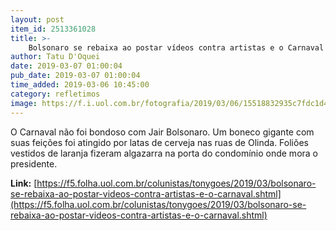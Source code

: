 ```yaml
---
layout: post
item_id: 2513361028
title: >-
    Bolsonaro se rebaixa ao postar vídeos contra artistas e o Carnaval
author: Tatu D'Oquei
date: 2019-03-07 01:00:04
pub_date: 2019-03-07 01:00:04
time_added: 2019-03-06 10:45:00
category: refletimos
image: https://f.i.uol.com.br/fotografia/2019/03/06/15518832935c7fdc1d4dacf_1551883293_3x2_rt.jpg
---
```


O Carnaval não foi bondoso com Jair Bolsonaro. Um boneco gigante com suas feições foi atingido por latas de cerveja nas ruas de Olinda. Foliões vestidos de laranja fizeram algazarra na porta do condomínio onde mora o presidente.

**Link:** [https://f5.folha.uol.com.br/colunistas/tonygoes/2019/03/bolsonaro-se-rebaixa-ao-postar-videos-contra-artistas-e-o-carnaval.shtml](https://f5.folha.uol.com.br/colunistas/tonygoes/2019/03/bolsonaro-se-rebaixa-ao-postar-videos-contra-artistas-e-o-carnaval.shtml)

